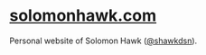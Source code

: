 [solomonhawk.com](http://solomonhawk.com)
===============

Personal website of Solomon Hawk ([@shawkdsn](https://twitter.com/shawkdsn)).
